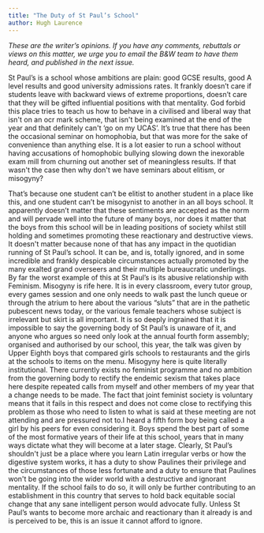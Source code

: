 ```yaml
---
title: "The Duty of St Paul’s School"
author: Hugh Laurence
---
```


*These are the writer’s opinions. If you have any comments, rebuttals or views on this matter, we urge you to email the B&W team to have them heard, and published in the next issue.*

St Paul’s is a school whose ambitions are plain: good GCSE results, good A level results and good university admissions rates. It frankly doesn’t care if students leave with backward views of extreme proportions, doesn’t care that they will be gifted influential positions with that mentality. God forbid this place tries to teach us how to behave in a civilised and liberal way that isn't on an ocr mark scheme, that isn't being examined at the end of the year and that definitely can't ‘go on my UCAS’.
It’s true that there has been the occasional seminar on homophobia, but that was more for the sake of convenience than anything else. It is a lot easier to run a school without having accusations of homophobic bullying slowing down the inexorable exam mill from churning out another set of meaningless results. If that wasn't the case then why don't we have seminars about elitism, or misogyny?


That’s because one student can’t be elitist to another student in a place like this, and one student can’t be misogynist to another in an all boys school. It apparently doesn’t matter that these sentiments are accepted as the norm and will pervade well into the future of many boys, nor does it matter that the boys from this school will be in leading positions of society whilst still holding and sometimes promoting these reactionary and destructive views. It doesn't matter because none of that has any impact in the quotidian running of St Paul’s school.
It can be, and is, totally ignored, and in some incredible and frankly despicable circumstances actually promoted by the many exalted grand overseers and their multiple bureaucratic underlings. By far the worst example of this at St Paul’s is its abusive relationship with Feminism. Misogyny is rife here. It is in every classroom, every tutor group, every games session and one only needs to walk past the lunch queue or through the atrium to here about the various “sluts” that are in the pathetic pubescent news today, or the various female teachers whose subject is irrelevant but skirt is all important. It is so deeply ingrained that it is impossible to say the governing body of St Paul’s is unaware of it, and anyone who argues so need only look at the annual fourth form assembly; organised and authorised by our school, this year, the talk was given by Upper Eighth boys that compared girls schools to restaurants and the girls at the schools to items on the menu. Misogyny here is quite literally institutional.
There currently exists no feminist programme and no ambition from the governing body to rectify the endemic sexism that takes place here despite repeated calls from myself and other members of my year that a change needs to be made. The fact that joint feminist society is voluntary means that it fails in this respect and does not come close to rectifying this problem as those who need to listen to what is said at these meeting are not attending and are pressured not to.I heard a fifth form boy being called a girl by his peers for even considering it. Boys spend the best part of some of the most formative years of their life at this school, years that in many ways dictate what they will become at a later stage. Clearly, St Paul’s shouldn't just be a place where you learn Latin irregular verbs or how the digestive system works, it has a duty to show Paulines their privilege and the circumstances of those less fortunate and a duty to ensure that Paulines won't be going into the wider world with a destructive and ignorant mentality. If the school fails to do so, it will only be further contributing to an establishment in this country that serves to hold back equitable social change that any sane intelligent person would advocate fully. Unless St Paul’s wants to become more archaic and reactionary than it already is and is perceived to be, this is an issue it cannot afford to ignore.
